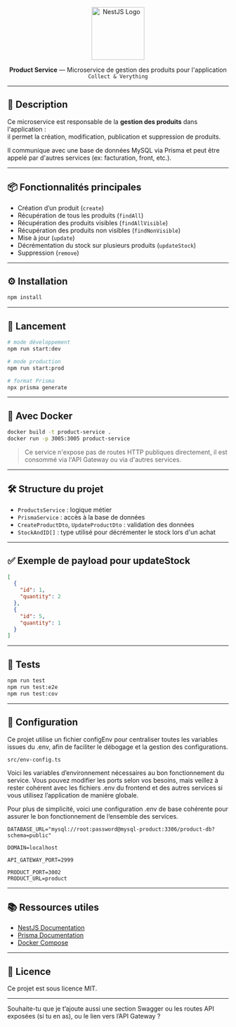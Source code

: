 <p align="center">
  <a href="https://nestjs.com" target="blank"><img src="https://nestjs.com/img/logo-small.svg" width="120" alt="NestJS Logo" /></a>
</p>

<p align="center"><strong>Product Service</strong> — Microservice de gestion des produits pour l'application <code>Collect & Verything</code></p>

---

## 🧾 Description

Ce microservice est responsable de la **gestion des produits** dans l'application :  
il permet la création, modification, publication et suppression de produits.

Il communique avec une base de données MySQL via Prisma et peut être appelé par d'autres services (ex: facturation, front, etc.).

---

## 📦 Fonctionnalités principales

- Création d’un produit (`create`)
- Récupération de tous les produits (`findAll`)
- Récupération des produits visibles (`findAllVisible`)
- Récupération des produits non visibles (`findNonVisible`)
- Mise à jour (`update`)
- Décrémentation du stock sur plusieurs produits (`updateStock`)
- Suppression (`remove`)

---

## ⚙️ Installation

```bash
npm install
```

---

## 🚀 Lancement

```bash
# mode développement
npm run start:dev

# mode production
npm run start:prod

# format Prisma
npx prisma generate
```

---

## 🐳 Avec Docker

```bash
docker build -t product-service .
docker run -p 3005:3005 product-service
```

> Ce service n'expose pas de routes HTTP publiques directement, il est consommé via l'API Gateway ou via d'autres services.

---

## 🛠️ Structure du projet

- `ProductsService` : logique métier
- `PrismaService` : accès à la base de données
- `CreateProductDto`, `UpdateProductDto` : validation des données
- `StockAndID[]` : type utilisé pour décrémenter le stock lors d'un achat

---

## ✅ Exemple de payload pour updateStock

```json
[
  {
    "id": 1,
    "quantity": 2
  },
  {
    "id": 5,
    "quantity": 1
  }
]
```

---

## 🧪 Tests

```bash
npm run test
npm run test:e2e
npm run test:cov
```

---

## 🔐 Configuration

Ce projet utilise un fichier configEnv pour centraliser toutes les variables issues du .env, afin de faciliter le débogage et la gestion des configurations.

```
src/env-config.ts
```

Voici les variables d’environnement nécessaires au bon fonctionnement du service. Vous pouvez modifier les ports selon vos besoins, mais veillez à rester cohérent avec les fichiers .env du frontend et
des autres services si vous utilisez l’application de manière globale.

Pour plus de simplicité, voici une configuration .env de base cohérente pour assurer le bon fonctionnement de l’ensemble des services.

```env
DATABASE_URL="mysql://root:password@mysql-product:3306/product-db?schema=public"

DOMAIN=localhost

API_GATEWAY_PORT=2999

PRODUCT_PORT=3002
PRODUCT_URL=product
```

---

## 📚 Ressources utiles

- [NestJS Documentation](https://docs.nestjs.com)
- [Prisma Documentation](https://www.prisma.io/docs/)
- [Docker Compose](https://docs.docker.com/compose/)

---

## 📝 Licence

Ce projet est sous licence MIT.

---

Souhaite-tu que je t’ajoute aussi une section Swagger ou les routes API exposées (si tu en as), ou le lien vers l’API Gateway ?
